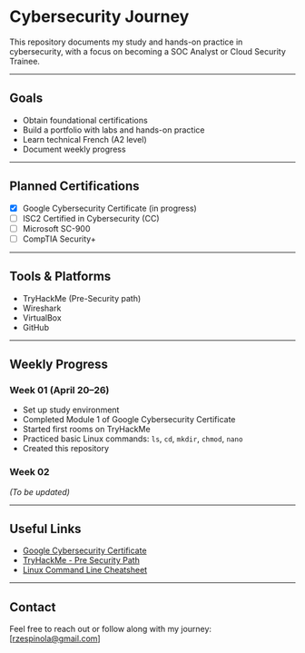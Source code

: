 # Cybersecurity Journey

This repository documents my study and hands-on practice in cybersecurity, with a focus on becoming a SOC Analyst or Cloud Security Trainee.

---

## Goals
- Obtain foundational certifications
- Build a portfolio with labs and hands-on practice
- Learn technical French (A2 level)
- Document weekly progress

---

## Planned Certifications
- [x] Google Cybersecurity Certificate (in progress)
- [ ] ISC2 Certified in Cybersecurity (CC)
- [ ] Microsoft SC-900
- [ ] CompTIA Security+

---

## Tools & Platforms
- TryHackMe (Pre-Security path)
- Wireshark
- VirtualBox
- GitHub

---

## Weekly Progress

### Week 01 (April 20–26)
- Set up study environment
- Completed Module 1 of Google Cybersecurity Certificate
- Started first rooms on TryHackMe
- Practiced basic Linux commands: `ls`, `cd`, `mkdir`, `chmod`, `nano`
- Created this repository

### Week 02
*(To be updated)*

---

## Useful Links
- [Google Cybersecurity Certificate](https://www.coursera.org/professional-certificates/google-cybersecurity)
- [TryHackMe - Pre Security Path](https://tryhackme.com/path/outline/presecurity)
- [Linux Command Line Cheatsheet](https://cheatography.com/davechild/cheat-sheets/linux-command-line/)

---

## Contact
Feel free to reach out or follow along with my journey: [rzespinola@gmail.com]
